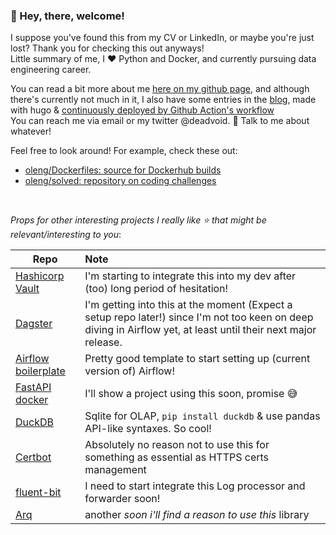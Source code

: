 ### 👋  Hey, there, welcome! 


I suppose you've found this from my CV or LinkedIn, or maybe you're just lost? Thank you for checking this out anyways!    
Little summary of me, I :heart: Python and Docker, and currently pursuing data engineering career.

You can read a bit more about me [here on my github page](https://oleng.github.io/about), 
and although there's currently not much in it, I also have some entries in the [blog](https://oleng.github.io/), 
made with hugo & [continuously deployed by Github Action's workflow](https://github.com/oleng/oleng.github.io/blob/hugo/.github/workflows/hugo.yml)    
You can reach me via email or my twitter @deadvoid. 💬 Talk to me about whatever!

Feel free to look around! For example, check these out:    
- [oleng/Dockerfiles: source for Dockerhub builds](https://github.com/oleng/dockerfiles)     
- [oleng/solved: repository on coding challenges](https://github.com/oleng/solved)


&nbsp;&nbsp;&nbsp;&nbsp;&nbsp;&nbsp;&nbsp;&nbsp;

_Props for other interesting projects I really like ⭐️ that might be relevant/interesting to you_:


| Repo | Note |
|-----|:-----|
| [Hashicorp Vault](https://github.com/hashicorp/vault) |           I'm starting to integrate this into my dev after (too) long period of hesitation! |
| [Dagster](https://github.com/dagster-io/dagster) |                I'm getting into this at the moment (Expect a setup repo later!) since I'm not too keen on deep diving in Airflow yet, at least until their next major release. |
| [Airflow boilerplate](https://github.com/ninja-van/airflow-boilerplate) | Pretty good template to start setting up (current version of) Airflow! |
| [FastAPI docker](https://github.com/tiangolo/uvicorn-gunicorn-fastapi-docker) | I'll show a project using this soon, promise 😅 |
| [DuckDB](https://github.com/cwida/duckdb) |                       Sqlite for OLAP, `pip install duckdb` & use pandas API-like syntaxes. So cool! |
| [Certbot](https://github.com/certbot/certbot) |                   Absolutely no reason not to use this for something as essential as HTTPS certs management |
| [fluent-bit](https://github.com/fluent/fluent-bit) |              I need to start integrate this Log processor and forwarder soon! |
| [Arq](https://github.com/samuelcolvin/arq) |                      another _soon i'll find a reason to use this_ library |





<!--

Here are some ideas to get you started:

- 🔭 I’m currently working on ...
- 🌱 I’m currently learning ...
- 👯 I’m looking to collaborate on ...
- 🤔 I’m looking for help with ...
- 💬 Ask me about ...
- 📫 How to reach me: ...
- 😄 Pronouns: ...
- ⚡ Fun fact: ...
-->
